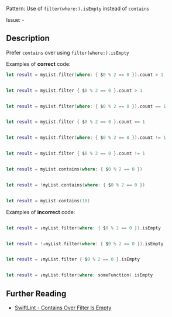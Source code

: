 Pattern: Use of `filter(where:).isEmpty` instead of `contains`

Issue: -

## Description

Prefer `contains` over using `filter(where:).isEmpty`

Examples of **correct** code:

```swift
let result = myList.filter(where: { $0 % 2 == 0 }).count > 1


let result = myList.filter { $0 % 2 == 0 }.count > 1


let result = myList.filter(where: { $0 % 2 == 0 }).count == 1


let result = myList.filter { $0 % 2 == 0 }.count == 1


let result = myList.filter(where: { $0 % 2 == 0 }).count != 1


let result = myList.filter { $0 % 2 == 0 }.count != 1


let result = myList.contains(where: { $0 % 2 == 0 })


let result = !myList.contains(where: { $0 % 2 == 0 })


let result = myList.contains(10)

```
Examples of **incorrect** code:

```swift

let result = ↓myList.filter(where: { $0 % 2 == 0 }).isEmpty


let result = !↓myList.filter(where: { $0 % 2 == 0 }).isEmpty


let result = ↓myList.filter { $0 % 2 == 0 }.isEmpty


let result = ↓myList.filter(where: someFunction).isEmpty

```

## Further Reading

* [SwiftLint - Contains Over Filter Is Empty](https://github.com/realm/SwiftLint/blob/master/Rules.md#contains-over-filter-is-empty)
